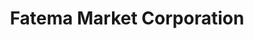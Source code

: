 ---
title: "Fatema Market Corporation"
url: /deerfield-beach/fatema-market-corporation/
shop: Supermarkt
---